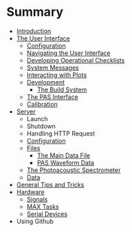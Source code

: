 # Summary

* [Introduction](README.md)
* [The User Interface](the_user_interface.md)
   * [Configuration](ui_configuration.md)
   * [Navigating the User Interface](the_navigation_bar.md)
   * [Developing Operational Checklists](developing_operational_checklists.md)
   * [System Messages](system_messages.md)
   * [Interacting with Plots](interacting_with_plots.md)
   * [Development](ui_development.md)
       * [The Build System](the_build_system.md)
   * [The PAS Interface](the_pas_interface.md)
   * [Calibration](calibration.md)
* [Server](server.md)
   * Launch
   * Shutdown
   * Handling HTTP Request
   * [Configuration](server_configuration.md)
   * [Files](files.md)
       * [The Main Data File](the_main_data_file.md)
       * [PAS Waveform Data](pas_waveform_data.md)
   * [The Photoacoustic Spectrometer](the_photoacoustic_spectrometer.md)
   * [Data](data.md)
* [General Tips and Tricks](general_tips_and_tricks.md)
* [Hardware](hardware.md)
   * [Signals](signals.md)
   * [MAX Tasks](max_tasks.md)
   * [Serial Devices](serial_devices.md)
* Using Github


